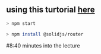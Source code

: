 ## using this turtorial [here](https://www.youtube.com/watch?v=pFEZLQ6DOf0)

```bash
> npm start
```

```bash
> npm install @solidjs/router
```
#8:40 minutes into the lecture